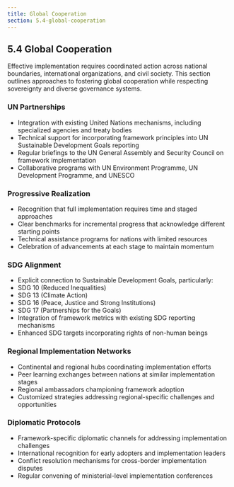 ```yaml
---
title: Global Cooperation
section: 5.4-global-cooperation
---
```


## 5.4 Global Cooperation

Effective implementation requires coordinated action across national boundaries, international organizations, and civil society. This section outlines approaches to fostering global cooperation while respecting sovereignty and diverse governance systems.

### UN Partnerships

- Integration with existing United Nations mechanisms, including specialized agencies and treaty bodies
- Technical support for incorporating framework principles into UN Sustainable Development Goals reporting
- Regular briefings to the UN General Assembly and Security Council on framework implementation
- Collaborative programs with UN Environment Programme, UN Development Programme, and UNESCO

### Progressive Realization

- Recognition that full implementation requires time and staged approaches
- Clear benchmarks for incremental progress that acknowledge different starting points
- Technical assistance programs for nations with limited resources
- Celebration of advancements at each stage to maintain momentum

### SDG Alignment

- Explicit connection to Sustainable Development Goals, particularly:
- SDG 10 (Reduced Inequalities)
- SDG 13 (Climate Action)
- SDG 16 (Peace, Justice and Strong Institutions)
- SDG 17 (Partnerships for the Goals)
- Integration of framework metrics with existing SDG reporting mechanisms
- Enhanced SDG targets incorporating rights of non-human beings

### Regional Implementation Networks

- Continental and regional hubs coordinating implementation efforts
- Peer learning exchanges between nations at similar implementation stages
- Regional ambassadors championing framework adoption
- Customized strategies addressing regional-specific challenges and opportunities

### Diplomatic Protocols

- Framework-specific diplomatic channels for addressing implementation challenges
- International recognition for early adopters and implementation leaders
- Conflict resolution mechanisms for cross-border implementation disputes
- Regular convening of ministerial-level implementation conferences

